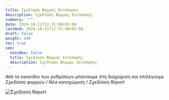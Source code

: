 ```yaml
---
title: Σχεδίαση Φόρμας Εκτύπωσης
description: Σχεδίαση Φόρμας Εκτύπωσης
summary: '""'
date: 2024-10-21T12:31:00+03:00
lastmod: 2024-10-21T12:31:00+03:00
draft: false
weight: 440
toc: true
seo:
  noindex: false
  title: Σχεδίαση Φόρμας Εκτύπωσης
  description: Σχεδίαση Φόρμας Εκτύπωσης
---
```

Από το εικονίδιο των ρυθμίσεων μπαίνουμε στη διαχείριση και επιλέγουμε *Σχεδίαση φορμών / Νέα καταχώριση / Σχεδίαση Report*

![Σχεδίαση Report](/images/forma-parastatikou.jpg "Σχεδίαση Report")
